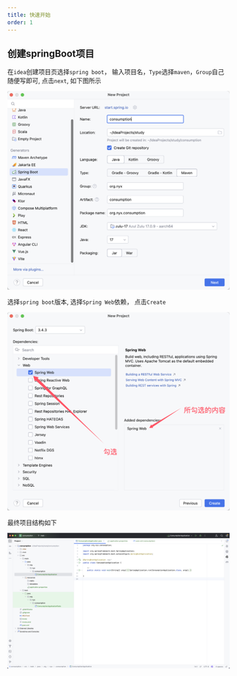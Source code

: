 ```yaml
---
title: 快速开始
order: 1
---
```


## 创建springBoot项目

在`idea`创建项目页选择`spring boot`， 输入项目名，`Type`选择`maven`，`Group`自己随便写即可, 点击`next`, 如下图所示


![](./images/newProject.png)

选择`spring boot`版本, 选择`Spring Web`依赖， 点击`Create`

![](./images/dependency.png)

最终项目结构如下

![](./images/projectInit.png)
